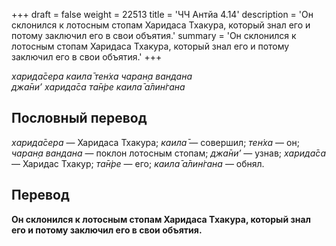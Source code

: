 +++
draft = false
weight = 22513
title = 'ЧЧ Антйа 4.14'
description = 'Он склонился к лотосным стопам Харидаса Тхакура, который знал его и потому заключил его в свои объятия.'
summary = 'Он склонился к лотосным стопам Харидаса Тхакура, который знал его и потому заключил его в свои объятия.'
+++

_харида̄сера каила̄ тен̇ха чаран̣а вандана  
джа̄ни’ харида̄са та̄н̇ре каила̄ а̄лин̇гана_

## Пословный перевод

_харида̄сера_ — Харидаса Тхакура; _каила̄_ — совершил; _тен̇ха_ — он; _чаран̣а_ _вандана_ — поклон лотосным стопам; _джа̄ни’_ — узнав; _харида̄са_ — Харидас Тхакур; _та̄н̇ре_ — его; _каила̄_ _а̄лин̇гана_ — обнял.

## Перевод

**Он склонился к лотосным стопам Харидаса Тхакура, который знал его и потому заключил его в свои объятия.**
